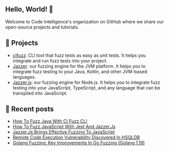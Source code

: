 ## Hello, World! :wave:
Welcome to Code Intelligence's organization on GitHub where we share our open-source projects and tutorials.

## :rocket: Projects
- [cifuzz](https://github.com/CodeIntelligenceTesting/cifuzz): CLI tool that fuzz tests as easy as unit tests. It helps you integrate and run fuzz tests into your project.
- [Jazzer](https://github.com/CodeIntelligenceTesting/jazzer): our fuzzing engine for the JVM platform. It helps you to integrate fuzz testing to your Java, Kotlin, and other JVM-based languages.
- [Jazzer.js](https://github.com/CodeIntelligenceTesting/jazzer.js): our fuzzing engine for Node.js. It helps you to integrate fuzz testing into your JavaScript, TypeScript, and any language that can be transpiled into JavaScript.



## :notebook_with_decorative_cover:	Recent posts
- [How To Fuzz Java With CI Fuzz CLI](https://www.code-intelligence.com/blog/fuzz-java-cifuzz-cli)
- [How To Fuzz JavaScript With Jest And Jazzer.Js](https://www.code-intelligence.com/blog/fuzzing-javascript-jazzer.js)
- [Jazzer.Js Brings Effective Fuzzing To JavaScript](https://www.code-intelligence.com/blog/jazzer-js)
- [Remote Code Execution Vulnerability Discovered In HSQLDB](https://www.code-intelligence.com/blog/potential-remote-code-execution-in-hsqldb)
- [Golang Fuzzing: Key Improvements In Go Fuzzing (Golang 1.19)](https://www.code-intelligence.com/blog/golang-fuzzing-1.19)